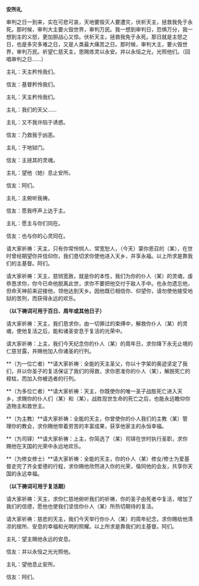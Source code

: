 **安所礼**

审判之日一到来，实在可悲可哀，天地要毁灭人要遭灾，伏祈天主，拯救我免于永死。那时候，审判大主要火毁世界，审判万民。我一想到审判日，恐惧万分，我一想到主的义怒，更加胆战心又惊。伏祈天主，拯救我免于永死。那日就是主怒之日，也是多灾多难之日，又是人类最大痛苦之日。那时候，审判大主，要火毁世界，审判万民。祈望仁慈天主，恩赐炼灵以永安。并以永恒之光，光照他们。（回唱审判之日……）

主礼：天主矜怜我们。

信友：基督矜怜我们。

主礼：天主矜怜我们。

主礼：我们的天父……

主礼：又不我许陷于诱惑。

信友：乃救我于凶恶。

主礼：于地狱门。

信友：主拯其的灵魂。

主礼：望他（她）息止安所。

信友：阿们。

主礼：主俯听我祷。

信友：愿我呼声上达于主。

主礼：愿主与你们同在。

信友：也与你的心灵同在。

请大家祈祷：天主，只有你常怜悯人、常宽恕人，（今天）蒙你恩召的（某），在世时曾经期望你并信仰你，我们恳切求你使他进入天乡，并享永福。以上所求是靠我们的主基督。阿们。

请大家祈祷：天主，慈悯宽赦，就是你的本性，我们为你的仆人（某）的灵魂，虔恭恳求你，你今已命他脱离此世，求你不要把他交付于敌人手中。也永勿遗忘他，但命天神前来迎接他，领他达到天乡。因他既已相信你、仰望你，请勿使他接受地狱的苦刑，而获得永远的欢乐。

**（以下祷词可用于百日、周年或其他日子）**

请大家祈祷：天主，我们恳求你，由一切罪过的束缚中，解救你仆人（某）的灵魂，使他复活之后，能和诸圣安息于复活的光荣中。

请大家祈祷：上主，我们今天纪念你的仆人（某）的周年日，求你降下永无止境的仁慈甘露，并赐他加入你诸圣的行列。

**（为一位亡者）**请大家祈祷：全能的天主圣父，你以十字架的奥迹坚定了我们，并以你圣子的复活保证了我们的得救，求你恩准你的仆人（某），解脱死亡的桎枯，而加入你被选者的行列。

**（为多位亡者）**请大家祈祷：天主，你既使你的唯一圣子战胜死亡进入天乡，求赐你的仆人们（某）和（某），战胜现世生命的死亡之后，也能永远瞻仰你造物主和救世主。

**（为主教）**请大家祈祷：全能的天主，你曾使你的仆人我们的主教（某）管理你的教会，求你赐他带着劳苦的丰富成果，获享他家主的永恒幸福。

**（为司铎）**请大家祈祷：上主，你简选了（某）司铎在世时执行圣职，求你赐他在天国的光荣中永远地欢乐。

**（为修女修士）**请大家祈祷：全能的天主，你的仆人（某）修女/修士为爱基督走完了齐全爱德的行程，求你赐他欣然进入你的光荣，偕同他的会友，共享你天国的永远幸福。

**（以下祷词可用于复活期）**

请大家祈祷：天主，求你仁慈地俯听我们的祈祷，你的圣子由死者中复活，增加了我们的信德，愿他也使我们坚信你仆人（某）所热切期待的复活。

请大家祈祷：慈悲的天主，我们今天举行你仆人（某）的周年纪念，求你赐给他清凉的居所、安息的幸福和光明的照耀。以上所求是靠我们的主基督。阿们。

主礼：望主赐他永远的安息。

信友：并以永恒之光光照他。

主礼：望他息止安所。

信友：阿们。